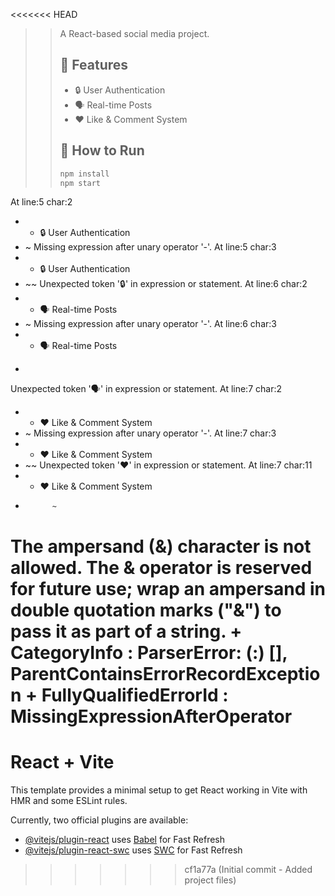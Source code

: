 <<<<<<< HEAD

>> A React-based social media project.
>>
>> ## 📌 Features
>> - 🔒 User Authentication
>> - 🗣️ Real-time Posts
>> - ❤️ Like & Comment System
>>
>> ## 🚀 How to Run
>> ```bash
>> npm install
>> npm start
>>
At line:5 char:2
+ - 🔒 User Authentication
+  ~
Missing expression after unary operator '-'.
At line:5 char:3
+ - 🔒 User Authentication
+   ~~
Unexpected token '🔒' in expression or statement.
At line:6 char:2
+ - 🗣️ Real-time Posts
+  ~
Missing expression after unary operator '-'.
At line:6 char:3
+ - 🗣️ Real-time Posts
+   ~~~
Unexpected token '🗣️' in expression or statement.
At line:7 char:2
+ - ❤️ Like & Comment System
+  ~
Missing expression after unary operator '-'.
At line:7 char:3
+ - ❤️ Like & Comment System
+   ~~
Unexpected token '❤️' in expression or statement.
At line:7 char:11
+ - ❤️ Like & Comment System
+           ~
The ampersand (&) character is not allowed. The & operator is reserved for future use; wrap an ampersand in double quotation marks ("&") to pass it as part of a string.
    + CategoryInfo          : ParserError: (:) [], ParentContainsErrorRecordException
    + FullyQualifiedErrorId : MissingExpressionAfterOperator
=======
# React + Vite

This template provides a minimal setup to get React working in Vite with HMR and some ESLint rules.

Currently, two official plugins are available:

- [@vitejs/plugin-react](https://github.com/vitejs/vite-plugin-react/blob/main/packages/plugin-react/README.md) uses [Babel](https://babeljs.io/) for Fast Refresh
- [@vitejs/plugin-react-swc](https://github.com/vitejs/vite-plugin-react-swc) uses [SWC](https://swc.rs/) for Fast Refresh
>>>>>>> cf1a77a (Initial commit - Added project files)
